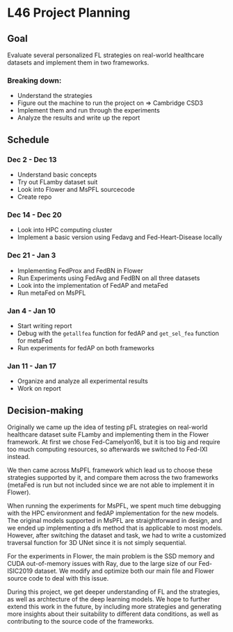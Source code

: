 # L46 Project Planning

## Goal

Evaluate several personalized FL strategies on real-world healthcare datasets and implement them in two frameworks.

### Breaking down:

- Understand the strategies
- Figure out the machine to run the project on => Cambridge CSD3
- Implement them and run through the experiments
- Analyze the results and write up the report

## Schedule

### Dec 2 - Dec 13

- Understand basic concepts
- Try out FLamby dataset suit
- Look into Flower and MsPFL sourcecode
- Create repo

### Dec 14 - Dec 20

- Look into HPC computing cluster
- Implement a basic version using Fedavg and  Fed-Heart-Disease locally

### Dec 21 - Jan 3

- Implementing FedProx and FedBN in Flower
- Run Experiments using FedAvg and FedBN on all three datasets
- Look into the implementation of FedAP and metaFed
- Run metaFed on MsPFL

### Jan 4 - Jan 10

- Start writing report
- Debug with the `getallfea` function for fedAP and `get_sel_fea` function for metaFed
- Run experiments for fedAP on both frameworks

### Jan 11 - Jan 17

- Organize and analyze all experimental results
- Work on report

## Decision-making

Originally we came up the idea of testing pFL strategies on real-world healthcare dataset suite FLamby and implementing them in the Flower framework. At first we chose Fed-Camelyon16, but it is too big and require too much computing resources, so afterwards we switched to Fed-IXI instead.

We then came across MsPFL framework which lead us to choose these strategies supported by it, and compare them across the two frameworks (metaFed is run but not included since we are not able to implement it in Flower).

When running the experiments for MsPFL, we spent much time debugging with the HPC environment and fedAP implementation for the new models. The original models supported in MsPFL are straightforward in design, and we ended up implementing a dfs method that is applicable to most models. However, after switching the dataset and task, we had to write a customized traversal function for 3D UNet since it is not simply sequential.

For the experiments in Flower, the main problem is the SSD memory and CUDA out-of-memory issues with Ray, due to the large size of our Fed-ISIC2019 dataset. We modify and optimize both our main file and Flower source code to deal with this issue.

During this project, we get deeper understanding of FL and the strategies, as well as archtecture of the deep learning models. We hope to further extend this work in the future, by including more strategies and generating more insights about their suitability to different data conditions, as well as contributing to the source code of the frameworks.
